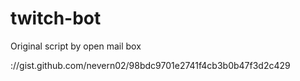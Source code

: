 # twitch-bot

Original script by open mail box

://gist.github.com/nevern02/98bdc9701e2741f4cb3b0b47f3d2c429
